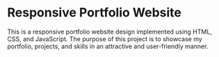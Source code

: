 # Responsive Portfolio Website

This is a responsive portfolio website design implemented using HTML, CSS, and JavaScript. The purpose of this project is to showcase my portfolio, projects, and skills in an attractive and user-friendly manner.

